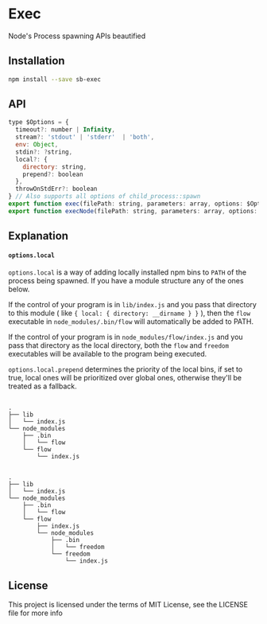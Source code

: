 Exec
====

Node's Process spawning APIs beautified

## Installation

```sh
npm install --save sb-exec
```

## API

```js
type $Options = {
  timeout?: number | Infinity,
  stream?: 'stdout' | 'stderr'  | 'both',
  env: Object,
  stdin?: ?string,
  local?: {
    directory: string,
    prepend?: boolean
  },
  throwOnStdErr?: boolean
} // Also supports all options of child_process::spawn
export function exec(filePath: string, parameters: array, options: $Options)
export function execNode(filePath: string, parameters: array, options: $Options)
```

## Explanation

#### `options.local`

`options.local` is a way of adding locally installed npm bins to `PATH` of the process being spawned. If you have a module structure any of the ones below.

If the control of your program is in `lib/index.js` and you pass that directory to this module ( like `{ local: { directory: __dirname } }` ), then the `flow` executable in `node_modules/.bin/flow` will automatically be added to PATH.

If the control of your program is in `node_modules/flow/index.js` and you pass that directory as the local directory, both the `flow` and `freedom` executables will be available to the program being executed.

`options.local.prepend` determines the priority of the local bins, if set to true, local ones will be prioritized over global ones, otherwise they'll be treated as a fallback.

```

.
├── lib
│   └── index.js
└── node_modules
    ├── .bin
    │   └── flow
    └── flow
        └── index.js

```

```

.
├── lib
│   └── index.js
└── node_modules
    ├── .bin
    │   └── flow
    └── flow
        ├── index.js
        └── node_modules
            ├── .bin
            │   └── freedom
            └── freedom
                └── index.js

```

## License

This project is licensed under the terms of MIT License, see the LICENSE file for more info
